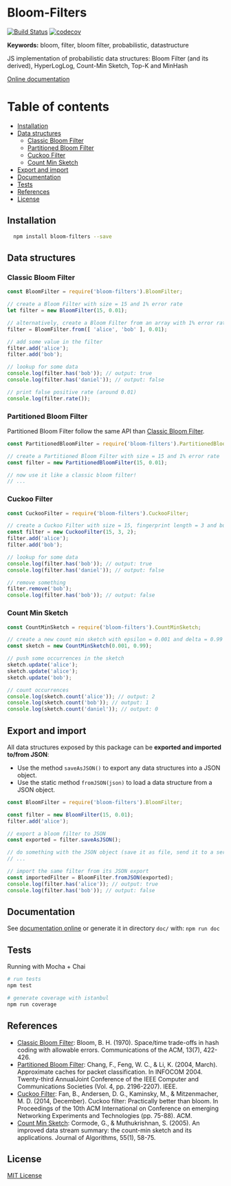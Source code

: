 # Bloom-Filters
[![Build Status](https://travis-ci.org/Callidon/bloom-filters.svg?branch=master)](https://travis-ci.org/Callidon/bloom-filters) [![codecov](https://codecov.io/gh/Callidon/bloom-filters/branch/master/graph/badge.svg)](https://codecov.io/gh/Callidon/bloom-filters)

**Keywords:** bloom, filter, bloom filter, probabilistic, datastructure

JS implementation of probabilistic data structures: Bloom Filter (and its derived), HyperLogLog, Count-Min Sketch, Top-K and MinHash

[Online documentation](https://callidon.github.io/bloom-filters/)

# Table of contents

* [Installation](#installation)
* [Data structures](#data-structures)
	* [Classic Bloom Filter](#classic-bloom-filter)
	* [Partitioned Bloom Filter](#partitioned-bloom-filter)
	* [Cuckoo Filter](#cuckoo-filter)
	* [Count Min Sketch](#count-min-sketch)
* [Export and import](#export-and-import)
* [Documentation](#documentation)
* [Tests](#tests)
* [References](#references)
* [License](#license)

## Installation

```bash
  npm install bloom-filters --save
```

## Data structures

### Classic Bloom Filter

```javascript
const BloomFilter = require('bloom-filters').BloomFilter;

// create a Bloom Filter with size = 15 and 1% error rate
let filter = new BloomFilter(15, 0.01);

// alternatively, create a Bloom Filter from an array with 1% error rate
filter = BloomFilter.from([ 'alice', 'bob' ], 0.01);

// add some value in the filter
filter.add('alice');
filter.add('bob');

// lookup for some data
console.log(filter.has('bob')); // output: true
console.log(filter.has('daniel')); // output: false

// print false positive rate (around 0.01)
console.log(filter.rate());
```

### Partitioned Bloom Filter

Partitioned Bloom Filter follow the same API than [Classic Bloom Filter](#classic-bloom-filter).
```javascript
const PartitionedBloomFilter = require('bloom-filters').PartitionedBloomFilter;

// create a Partitioned Bloom Filter with size = 15 and 1% error rate
const filter = new PartitionedBloomFilter(15, 0.01);

// now use it like a classic bloom filter!
// ...
```

### Cuckoo Filter

```javascript
const CuckooFilter = require('bloom-filters').CuckooFilter;

// create a Cuckoo Filter with size = 15, fingerprint length = 3 and bucket size = 2
const filter = new CuckooFilter(15, 3, 2);
filter.add('alice');
filter.add('bob');

// lookup for some data
console.log(filter.has('bob')); // output: true
console.log(filter.has('daniel')); // output: false

// remove something
filter.remove('bob');
console.log(filter.has('bob')); // output: false
```

### Count Min Sketch

```javascript
const CountMinSketch = require('bloom-filters').CountMinSketch;

// create a new count min sketch with epsilon = 0.001 and delta = 0.99
const sketch = new CountMinSketch(0.001, 0.99);

// push some occurrences in the sketch
sketch.update('alice');
sketch.update('alice');
sketch.update('bob');

// count occurrences
console.log(sketch.count('alice')); // output: 2
console.log(sketch.count('bob')); // output: 1
console.log(sketch.count('daniel')); // output: 0
```

## Export and import

All data structures exposed by this package can be **exported and imported to/from JSON**:

* Use the method `saveAsJSON()` to export any data structures into a JSON object.
* Use the static method `fromJSON(json)` to load a data structure from a JSON object.

```javascript
const BloomFilter = require('bloom-filters').BloomFilter;

const filter = new BloomFilter(15, 0.01);
filter.add('alice');

// export a bloom filter to JSON
const exported = filter.saveAsJSON();

// do something with the JSON object (save it as file, send it to a server, etc)
// ...

// import the same filter from its JSON export
const importedFilter = BloomFilter.fromJSON(exported);
console.log(filter.has('alice')); // output: true
console.log(filter.has('bob')); // output: false
```

## Documentation

See [documentation online](https://callidon.github.io/bloom-filters/) or generate it in directory `doc/` with: `npm run doc`

## Tests

Running with Mocha + Chai
```bash
# run tests
npm test

# generate coverage with istanbul
npm run coverage
```

## References

* [Classic Bloom Filter](http://crystal.uta.edu/~mcguigan/cse6350/papers/Bloom.pdf): Bloom, B. H. (1970). Space/time trade-offs in hash coding with allowable errors. Communications of the ACM, 13(7), 422-426.
* [Partitioned Bloom Filter](https://pdfs.semanticscholar.org/0e18/e24b37a1f4196fddf8c9ff8e4368b74cfd88.pdf): Chang, F., Feng, W. C., & Li, K. (2004, March). Approximate caches for packet classification. In INFOCOM 2004. Twenty-third AnnualJoint Conference of the IEEE Computer and Communications Societies (Vol. 4, pp. 2196-2207). IEEE.
* [Cuckoo Filter](https://www.cs.cmu.edu/~dga/papers/cuckoo-conext2014.pdf): Fan, B., Andersen, D. G., Kaminsky, M., & Mitzenmacher, M. D. (2014, December). Cuckoo filter: Practically better than bloom. In Proceedings of the 10th ACM International on Conference on emerging Networking Experiments and Technologies (pp. 75-88). ACM.
* [Count Min Sketch](http://vaffanculo.twiki.di.uniroma1.it/pub/Ing_algo/WebHome/p14_Cormode_JAl_05.pdf): Cormode, G., & Muthukrishnan, S. (2005). An improved data stream summary: the count-min sketch and its applications. Journal of Algorithms, 55(1), 58-75.

## License
[MIT License](https://github.com/Callidon/bloom-filters/blob/master/LICENSE)
